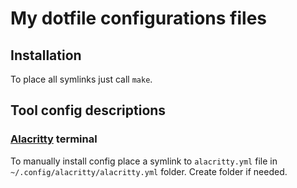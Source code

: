 # My dotfile configurations files

## Installation

To place all symlinks just call `make`.

## Tool config descriptions

### [Alacritty](https://github.com/jwilm/alacritty) terminal

To manually install config place a symlink to `alacritty.yml` file in
`~/.config/alacritty/alacritty.yml` folder. Create folder if needed.
